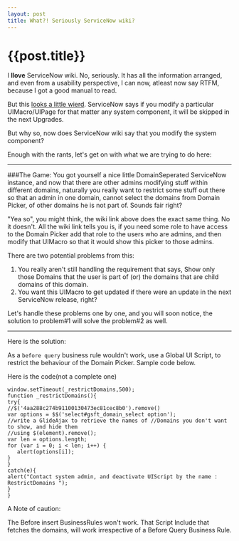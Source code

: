 ```yaml
---
layout: post
title: What?! Seriously ServiceNow wiki?
--- 
```




 {{post.title}}
======================================================




I **llove** ServiceNow wiki. No, seriously. It has all the information arranged, and even from a usability perspective, I can now, atleast now say RTFM, because I got a good manual to read.

But this [looks a little wierd](http://wiki.servicenow.com/index.php?title=Domain_Separation_Setup#Restricting_Access_to_Domain_Selection_by_Role). ServiceNow says if you modify a particular UIMacro/UIPage for that matter any system component, it will be skipped in the next Upgrades.

But why so, now does ServiceNow wiki say that you modify the system component?

Enough with the rants, let's get on with what we are trying to do here:

---
###The Game:
You got yourself a nice little DomainSeperated ServiceNow instance, and now that there are other admins modifying stuff within different domains, naturally you really want to restrict some stuff out there so that an admin in one domain, cannot select the domains from Domain Picker, of other domains he is not part of. Sounds fair right?

"Yea so", you might think, the wiki link above does the exact same thing. No it doesn't. All the wiki link tells you is, if you need some role to have access to the Domain Picker add that role to the users who are admins, and then modify that UIMacro so that it would show this picker to those admins.

There are two potential problems from this:

1. You really aren't still handling the requirement that says, Show only those Domains that the user is part of (or) the domains that are child domains of this domain.
2. You want this UIMacro to get updated if there were an update in the next ServiceNow release, right?


Let's handle these problems one by one, and you will soon notice, the solution to problem#1 will solve the problem#2 as well.

-----
Here is the solution:

As a `before query` business rule wouldn't work, use a Global UI Script, to restrict the behaviour of the Domain Picker. Sample code below.

Here is the code(not a complete one)

```
window.setTimeout(_restrictDomains,500);
function _restrictDomains(){
try{
//$('4aa288c274b91100130473ec81cec8b0').remove()
var options = $$('select#gsft_domain_select option');
//write a GlideAjax to retrieve the names of //Domains you don't want to show, and hide them
//using $(element).remove();
var len = options.length;
for (var i = 0; i < len; i++) {
   alert(options[i]);
}
}
catch(e){
alert("Contact system admin, and deactivate UIScript by the name : RestrictDomains ");
}
}

```

A Note of caution:

The Before insert BusinessRules won't work. That Script Include that fetches the domains, will work irrespective of a Before Query Business Rule.




